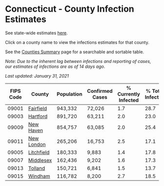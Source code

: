 # Connecticut - County Infection Estimates

See state-wide estimates [here](/infections/us-ct).

Click on a county name to view the infections estimates for that county.

See the [Counties Summary](/infections/summary-counties) page for a searchable and sortable table.

*Note: Due to the inherent lag between infections and reporting of cases, our estimates of infections are as of 14 days ago.*

*Last updated: January 31, 2021*

|   FIPS Code |                   County |   Population |   Confirmed Cases |   % Currently Infected |   % Total Infected |
|-------------|--------------------------|--------------|-------------------|------------------------|--------------------|
|       09001 |   [Fairfield](fairfield) |      943,332 |            72,026 |                    1.7 |               28.7 |
|       09003 |     [Hartford](hartford) |      891,720 |            63,211 |                    2.0 |               23.0 |
|       09009 |   [New Haven](new-haven) |      854,757 |            63,085 |                    2.0 |               25.4 |
|       09011 | [New London](new-london) |      265,206 |            16,753 |                    2.5 |               17.1 |
|       09005 | [Litchfield](litchfield) |      180,333 |             9,883 |                    1.4 |               17.8 |
|       09007 |   [Middlesex](middlesex) |      162,436 |             9,202 |                    1.6 |               17.3 |
|       09013 |       [Tolland](tolland) |      150,721 |             6,841 |                    1.5 |               13.7 |
|       09015 |       [Windham](windham) |      116,782 |             8,200 |                    2.7 |               18.5 |